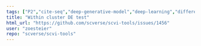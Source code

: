 ```yaml
---
tags: ["P2","cite-seq","deep-generative-model","deep-learning","differential-expression","enhancement","human-cell-atlas","scrna-seq","scverse","single-cell-genomics","single-cell-rna-seq","variational-autoencoder","variational-bayes"]
title: "Within cluster DE test"
html_url: "https://github.com/scverse/scvi-tools/issues/1456"
user: "zoesteier"
repo: "scverse/scvi-tools"
---
```



